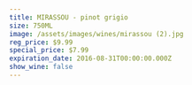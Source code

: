 ```yaml
---
title: MIRASSOU - pinot grigio
size: 750ML
image: /assets/images/wines/mirassou (2).jpg
reg_price: $9.99
special_price: $7.99
expiration_date: 2016-08-31T00:00:00.000Z
show_wine: false
---
```



